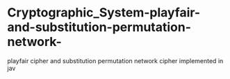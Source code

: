 # Cryptographic_System-playfair-and-substitution-permutation-network-
playfair cipher and substitution permutation network cipher implemented in jav
